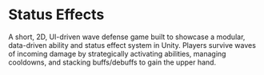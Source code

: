 # Status Effects
A short, 2D, UI-driven wave defense game built to showcase a modular, data-driven ability and status effect system in Unity. Players survive waves of incoming damage by strategically activating abilities, managing cooldowns, and stacking buffs/debuffs to gain the upper hand.
